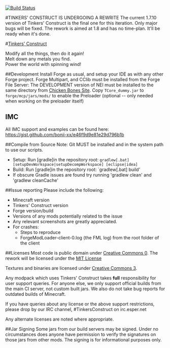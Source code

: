 [![Build Status](https://travis-ci.org/GTNewHorizons/TinkersConstruct.svg?branch=1.7.10)](https://travis-ci.org/GTNewHorizons/TinkersConstruct)

#TINKERS' CONSTRUCT IS UNDERGOING A REWRITE
The current 1.7.10 version of Tinkers' Construct is the final one for this iteration. Only major bugs will be fixed.
The rework is aimed at 1.8 and has no time-plan. It'll be ready when it's done.

#[Tinkers' Construct](http://www.minecraftforum.net/forums/mapping-and-modding/minecraft-mods/2218638-tinkers-construct)

Modify all the things, then do it again!   
Melt down any metals you find. 	 
Power the world with spinning wind!

##Development
Install Forge as usual, and setup your IDE as with any other Forge project. Forge Multipart, and CClib must be installed from the  Forge File Server: The DEVELOPMENT version of NEI must be installed to the same directory from [Chicken Bones Site](http://www.chickenbones.craftsaddle.org/Files/New_Versions/links.php). Copy `TCore_dummy.jar` to `forge/mcp/jars/mods/` to enable the Preloader (optional -- only needed when working on the preloader itself)

## IMC
All IMC support and examples can be found here: https://gist.github.com/bonii-xx/e46f9d9e81e29d796b1b

##Compile from Source
Note: Git MUST be installed and in the system path to use our scripts.
* Setup: Run [gradle]in the repository root: `gradlew[.bat] [setupDevWorkspace|setupDecompWorkspace] [eclipse|idea]`
* Build: Run [gradle]in the repository root: `gradlew[.bat] build'
* If obscure Gradle issues are found try running 'gradlew clean' and 'gradlew cleanCache'

##Issue reporting
Please include the following:

* Minecraft version
* Tinkers' Construct version
* Forge version/build
* Versions of any mods potentially related to the issue 
* Any relevant screenshots are greatly appreciated.
* For crashes:
	* Steps to reproduce
	* ForgeModLoader-client-0.log (the FML log) from the root folder of the client

##Licenses
Most code is public domain under [Creative Commons 0](http://creativecommons.org/publicdomain/zero/1.0/). The rework will be licensed under the [MIT License](https://tldrlegal.com/license/mit-license)

Textures and binaries are licensed under [Creative Commons 3](http://creativecommons.org/licenses/by/3.0/).

Any modpack which uses Tinkers' Construct takes **full** responsibility for user support queries. For anyone else, we only support official builds from the main CI server, not custom built jars. We also do not take bug reports for outdated builds of Minecraft.

If you have queries about any license or the above support restrictions, please drop by our IRC channel, #TinkersConstruct on irc.esper.net

Any alternate licenses are noted where appropriate.

##Jar Signing
Some jars from our build servers may be signed. Under no circumstances does anyone have permission to verify the signatures on those jars from other mods. The signing is for informational purposes only.
